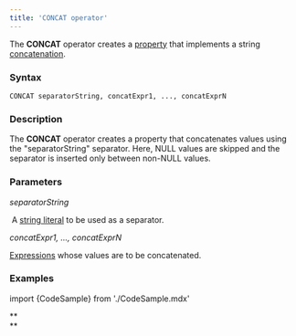 ```yaml
---
title: 'CONCAT operator'
---
```


The **CONCAT** operator creates a [property](Properties.md) that implements a string [concatenation](String_operators_+_CONCAT_SUBSTRING.md).

### Syntax

    CONCAT separatorString, concatExpr1, ..., concatExprN

### Description

The **CONCAT** operator creates a property that concatenates values using the "separatorString" separator. Here, NULL values are skipped and the separator is inserted only between non-NULL values.

### Parameters

*separatorString*

 A [string literal](Literals.md#strliteral-broken) to be used as a separator.

*concatExpr1, ..., concatExprN*

[Expressions](Expression.md) whose values are to be concatenated.

### Examples


import {CodeSample} from './CodeSample.mdx'

<CodeSample url="http://documentation.lsfusion.org:5000/sample?file=OperatorPropertySample&block=concat"/>

**  
**

  
